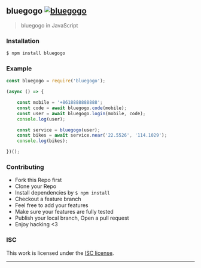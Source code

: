 ## bluegogo [![bluegogo](https://img.shields.io/npm/v/bluegogo.svg)](https://npmjs.org/bluegogo)

> bluegogo in JavaScript

### Installation

```bash
$ npm install bluegogo
```

### Example

```js
const bluegogo = require('bluegogo');

(async () => {

    const mobile = '+8618888888888';
    const code = await bluegogo.code(mobile);
    const user = await bluegogo.login(mobile, code);
    console.log(user);

    const service = bluegogo(user);
    const bikes = await service.near('22.5526', '114.1029');
    console.log(bikes);

})();
```

### Contributing
- Fork this Repo first
- Clone your Repo
- Install dependencies by `$ npm install`
- Checkout a feature branch
- Feel free to add your features
- Make sure your features are fully tested
- Publish your local branch, Open a pull request
- Enjoy hacking <3

### ISC

This work is licensed under the [ISC license](./LICENSE).

---